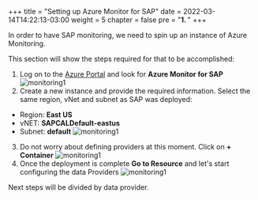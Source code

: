 +++
title = "Setting up Azure Monitor for SAP"
date = 2022-03-14T14:22:13-03:00
weight = 5
chapter = false
pre = "<b>1. </b>"
+++

In order to have SAP monitoring, we need to spin up an instance of Azure Monitoring. 

This section will show the steps required for that to be accomplished:

1. Log on to the [Azure Portal](https://portal.azure.com) and look for **Azure Monitor for SAP**
![monitoring1](/images/am01.png?height=450px) 
2. Create a new instance and provide the required information. Select the same region, vNet and subnet as SAP was deployed:
- Region: **East US** 
- vNET: **SAPCALDefault-eastus** 
- Subnet: **default** 
![monitoring1](/images/am02.png?height=450px) 
3. Do not worry about defining providers at this moment. Click on **+ Container**
![monitoring1](/images/am03.png?height=450px)
4. Once the deployment is complete **Go to Resource** and let's start configuring the data Providers 
![monitoring1](/images/am05.png?height=450px)

Next steps will be divided by data provider. 
